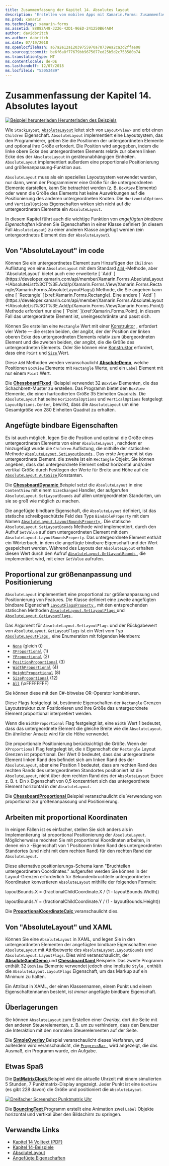 ```yaml
---
title: Zusammenfassung der Kapitel 14. Absolutes layout
description: 'Erstellen von mobilen Apps mit Xamarin.Forms: Zusammenfassung der Kapitel 14. Absolutes layout'
ms.prod: xamarin
ms.technology: xamarin-forms
ms.assetid: 88882A48-3226-42D1-96ED-241250B64A84
author: davidbritch
ms.author: dabritch
ms.date: 07/19/2018
ms.openlocfilehash: a67a2e12a12039755970a78739ea2ca3d2ffae08
ms.sourcegitcommit: be6f6a8f77679bb9675077ed25b5d2c753580b74
ms.translationtype: MT
ms.contentlocale: de-DE
ms.lasthandoff: 12/07/2018
ms.locfileid: "53053489"
---
```

# <a name="summary-of-chapter-14-absolute-layout"></a>Zusammenfassung der Kapitel 14. Absolutes layout

[![Beispiel herunterladen](~/media/shared/download.png) Herunterladen des Beispiels](https://github.com/xamarin/xamarin-forms-book-samples/tree/master/Chapter14)

Wie `StackLayout`, [ `AbsoluteLayout` ](xref:Xamarin.Forms.AbsoluteLayout) leitet sich von `Layout<View>` und erbt einen `Children` Eigenschaft. `AbsoluteLayout` implementiert eine Layoutsystem, das den Programmierer, geben Sie die Positionen der untergeordneten Elemente und optional ihre Größe erfordert. Die Position wird angegeben, indem die linke obere Ecke des untergeordneten Elements relativ zur oberen linken Ecke des der `AbsoluteLayout` in geräteunabhängigen Einheiten. `AbsoluteLayout` implementiert außerdem eine proportionale Positionierung und größenanpassung-Funktion aus.

`AbsoluteLayout` muss als ein spezielles Layoutsystem verwendet werden, nur dann, wenn der Programmierer eine Größe für die untergeordneten Elemente darstellen, kann Sie betrachtet werden (z. B. `BoxView` Elemente) oder wenn die Größe des Elements hat keine Auswirkungen auf die Positionierung des anderen untergeordneten Knoten. Die `HorizontalOptions` und `VerticalOptions` Eigenschaften wirken sich nicht auf die untergeordneten Elemente ein `AbsoluteLayout`.

In diesem Kapitel führt auch die wichtige Funktion von *angefügten bindbare Eigenschaften* können Sie Eigenschaften in einer Klasse definiert (in diesem Fall `AbsoluteLayout`) zu einer anderen Klasse angefügt werden (ein untergeordnetes Element des der `AbsoluteLayout`).

## <a name="absolutelayout-in-code"></a>Von "AbsoluteLayout" im code

Können Sie ein untergeordnetes Element zum Hinzufügen der `Children` Auflistung von eine `AbsoluteLayout` mit dem Standard [ `Add` ](xref:System.Collections.Generic.ICollection`1.Add*) -Methode, aber `AbsoluteLayout` bietet auch eine erweiterte [ `Add` ](https://developer.xamarin.com/api/member/Xamarin.Forms.AbsoluteLayout+IAbsoluteList%3CT%3E.Add/p/Xamarin.Forms.View/Xamarin.Forms.Rectangle/Xamarin.Forms.AbsoluteLayoutFlags/) Methode, die Sie angeben kann eine [ `Rectangle` ](xref:Xamarin.Forms.Rectangle). Eine andere [ `Add` ](https://developer.xamarin.com/api/member/Xamarin.Forms.AbsoluteLayout+IAbsoluteList%3CT%3E.Add/p/Xamarin.Forms.View/Xamarin.Forms.Point/) Methode erfordert nur eine [ `Point` ](xref:Xamarin.Forms.Point), in diesem Fall das untergeordnete Element ist, uneingeschränkte und passt sich.

Können Sie erstellen eine `Rectangle` Wert mit einer [Konstruktor](xref:Xamarin.Forms.Rectangle.%23ctor(System.Double,System.Double,System.Double,System.Double)) , erfordert vier Werte &mdash; die ersten beiden, der angibt, der der Position der linken oberen Ecke des untergeordneten Elements relativ zum übergeordneten Element und die zweiten beiden, der angibt, die die Größe des untergeordneten Elements. Oder Sie können eine [Konstruktor](xref:Xamarin.Forms.Rectangle.%23ctor(Xamarin.Forms.Point,Xamarin.Forms.Size)) erfordert, dass eine `Point` und [ `Size` ](xref:Xamarin.Forms.Size) Wert.

Diese `Add` Methoden werden veranschaulicht [ **AbsoluteDemo**](https://github.com/xamarin/xamarin-forms-book-samples/tree/master/Chapter14/AbsoluteDemo), welche Positionen `BoxView` Elemente mit `Rectangle` Werte, und ein `Label` Element mit nur einem `Point` Wert.

Die [ **ChessboardFixed** ](https://github.com/xamarin/xamarin-forms-book-samples/tree/master/Chapter14/ChessboardFixed) -Beispiel verwendet 32 `BoxView` Elementen, die das Schachbrett-Muster zu erstellen. Das Programm bietet den `BoxView` Elemente, die einen hartcodierten Größe 35 Einheiten Quadrats. Die `AbsoluteLayout` hat seine `HorizontalOptions` und `VerticalOptions` festgelegt `LayoutOptions.Center`, bewirkt, dass die `AbsoluteLayout` um eine Gesamtgröße von 280 Einheiten Quadrat zu erhalten.

## <a name="attached-bindable-properties"></a>Angefügte bindbare Eigenschaften

Es ist auch möglich, legen Sie die Position und optional die Größe eines untergeordneten Elements von einer `AbsoluteLayout` , nachdem er hinzugefügt wurde die `Children` Auflistung, die mithilfe der statischen Methode [ `AbsoluteLayout.SetLayoutBounds` ](xref:Xamarin.Forms.AbsoluteLayout.SetLayoutBounds(Xamarin.Forms.BindableObject,Xamarin.Forms.Rectangle)). Das erste Argument ist das untergeordnete Element. die zweite ist ein `Rectangle` Objekt. Sie können angeben, dass das untergeordnete Element selbst horizontal und/oder vertikal Größe durch Festlegen der Werte für Breite und Höhe auf die [ `AbsoluteLayout.AutoSize` ](xref:Xamarin.Forms.AbsoluteLayout.AutoSize) Konstanten.

Die [ **ChessboardDynamic** ](https://github.com/xamarin/xamarin-forms-book-samples/tree/master/Chapter14/ChessboardDynamic) Beispiel setzt die `AbsoluteLayout` in eine `ContentView` mit einem `SizeChanged` Handler, der aufgerufen `AbsoluteLayout.SetLayoutBounds` auf allen untergeordneten Standorten, um sie so groß wie möglich zu machen.  

Die angefügte bindbare Eigenschaft, die `AbsoluteLayout` definiert, ist das statische schreibgeschützte Feld des Typs `BindableProperty` mit dem Namen [ `AbsoluteLayout.LayoutBoundsProperty` ](xref:Xamarin.Forms.AbsoluteLayout.LayoutBoundsProperty). Die statische `AbsoluteLayout.SetLayoutBounds` Methode wird implementiert, durch den Aufruf `SetValue` auf dem untergeordneten Element mit dem `AbsoluteLayout.LayoutBoundsProperty`. Das untergeordnete Element enthält ein Wörterbuch, in dem die angefügte bindbare Eigenschaft und der Wert gespeichert werden. Während des Layouts der `AbsoluteLayout` erhalten diesen Wert durch den Aufruf [ `AbsoluteLayout.GetLayoutBounds` ](xref:Xamarin.Forms.AbsoluteLayout.GetLayoutBounds(Xamarin.Forms.BindableObject)), die implementiert wird, mit einer `GetValue` aufrufen.

## <a name="proportional-sizing-and-positioning"></a>Proportional zur größenanpassung und Positionierung

`AbsoluteLayout` implementiert eine proportional zur größenanpassung und Positionierung von Features. Die Klasse definiert eine zweite angefügten bindbare Eigenschaft [ `LayoutFlagsProperty` ](xref:Xamarin.Forms.AbsoluteLayout.LayoutFlagsProperty), mit den entsprechenden statischen Methoden [ `AbsoluteLayout.SetLayoutFlags` ](xref:Xamarin.Forms.AbsoluteLayout.SetLayoutFlags(Xamarin.Forms.BindableObject,Xamarin.Forms.AbsoluteLayoutFlags)) und [ `AbsoluteLayout.GetLayoutFlags` ](xref:Xamarin.Forms.AbsoluteLayout.GetLayoutFlags(Xamarin.Forms.BindableObject)).

Das Argument für `AbsoluteLayout.SetLayoutFlags` und der Rückgabewert von `AbsoluteLayout.GetLayoutFlags` ist ein Wert vom Typ [ `AbsoluteLayoutFlags` ](xref:Xamarin.Forms.AbsoluteLayoutFlags), eine Enumeration mit folgenden Membern:

- [`None`](xref:Xamarin.Forms.AbsoluteLayoutFlags.None) (gleich 0)
- [`XProportional`](xref:Xamarin.Forms.AbsoluteLayoutFlags.XProportional) (1)
- [`YProportional`](xref:Xamarin.Forms.AbsoluteLayoutFlags.YProportional) (2)
- [`PositionProportional`](xref:Xamarin.Forms.AbsoluteLayoutFlags.PositionProportional) (3)
- [`WidthProportional`](xref:Xamarin.Forms.AbsoluteLayoutFlags.WidthProportional) (4)
- [`HeightProportional`](xref:Xamarin.Forms.AbsoluteLayoutFlags.HeightProportional) (8)
- [`SizeProportional`](xref:Xamarin.Forms.AbsoluteLayoutFlags.SizeProportional) (12)
- [`All`](xref:Xamarin.Forms.AbsoluteLayoutFlags.All) (\xFFFFFFFF)

Sie können diese mit den C#-bitweise OR-Operator kombinieren.

Diese Flags festgelegt ist, bestimmte Eigenschaften der `Rectangle` Grenzen Layoutstruktur zum Positionieren und ihre Größe das untergeordnete Element proportional interpretiert werden.

Wenn die `WidthProportional` Flag festgelegt ist, eine `Width` Wert 1 bedeutet, dass das untergeordnete Element die gleiche Breite wie die `AbsoluteLayout`. Ein ähnlicher Ansatz wird für die Höhe verwendet.

Die proportionale Positionierung berücksichtigt die Größe. Wenn der `XProportional` Flag festgelegt ist, die `X` Eigenschaft der `Rectangle` Layout Grenzen ist proportional. Der Wert 0 bedeutet, dass das untergeordnete Element linken Rand des befindet sich am linken Rand des der `AbsoluteLayout`, aber eine Position 1 bedeutet, dass am rechten Rand des rechten Rands des untergeordneten Standortes positioniert ist die `AbsoluteLayout`, nicht über dem rechten Rand des der `AbsoluteLayout` Expec z. B. t. Ein `X` Eigenschaft von 0,5 konzentriert sich das untergeordnete Element horizontal in der `AbsoluteLayout`.

Die [ **ChessboardProportional** ](https://github.com/xamarin/xamarin-forms-book-samples/tree/master/Chapter14/ChessboardProportional) Beispiel veranschaulicht die Verwendung von proportional zur größenanpassung und Positionierung.

## <a name="working-with-proportional-coordinates"></a>Arbeiten mit proportional Koordinaten

In einigen Fällen ist es einfacher, stellen Sie sich anders als in Implementierung ist proportional Positionierung der `AbsoluteLayout`. Möglicherweise möchten Sie mit proportional Koordinaten arbeiten, in denen ein `X` -Eigenschaft von 1 Positionen linken Rand des untergeordneten Standortes (und nicht mit dem rechten Rand) für den rechten Rand der `AbsoluteLayout`.

Diese alternative positionierungs-Schema kann "Bruchteilen untergeordneten Coordinates." aufgerufen werden Sie können in der Layout-Grenzen erforderlich für Sekundenbruchteile untergeordneten Koordinaten konvertieren `AbsoluteLayout` mithilfe der folgenden Formeln:

layoutBounds.X = (fractionalChildCoordinate.X / (1 - layoutBounds.Width))

layoutBounds.Y = (fractionalChildCoordinate.Y / (1 - layoutBounds.Height))

Die [ **ProportionalCoordinateCalc** ](https://github.com/xamarin/xamarin-forms-book-samples/tree/master/Chapter14/PropCoordCalc) veranschaulicht dies.

## <a name="absolutelayout-and-xaml"></a>Von "AbsoluteLayout" und XAML

Können Sie eine `AbsoluteLayout` in XAML, und legen Sie in den untergeordneten Elementen der angefügten bindbare Eigenschaften eine `AbsoluteLayout` mit Attributwerte des `AbsoluteLayout.LayoutBounds` und `AbsoluteLayout.LayoutFlags`. Dies wird veranschaulicht, der [ **AbsoluteXamlDemo** ](https://github.com/xamarin/xamarin-forms-book-samples/tree/master/Chapter14/AbsoluteXamlDemo) und [ **ChessboardXaml** ](https://github.com/xamarin/xamarin-forms-book-samples/tree/master/Chapter14/ChessboardXaml) Beispiele. Das zweite Programm enthält 32 `BoxView` Elemente verwendet jedoch eine implizite `Style` , enthält die `AbsoluteLayout.LayoutFlags` Eigenschaft, um das Markup auf ein Minimum zu halten.

Ein Attribut in XAML, der einen Klassennamen, einem Punkt und einem Eigenschaftennamen besteht, ist *immer* angefügte bindbare Eigenschaft.

## <a name="overlays"></a>Überlagerungen

Sie können `AbsoluteLayout` zum Erstellen einer *Overlay*, dort die Seite mit den anderen Steuerelementen, z. B. um zu verhindern, dass den Benutzer die Interaktion mit den normalen Steuerelementen auf der Seite.

Die [ **SimpleOverlay** ](https://github.com/xamarin/xamarin-forms-book-samples/tree/master/Chapter14/SimpleOverlay) Beispiel veranschaulicht dieses Verfahren, und außerdem wird veranschaulicht, die [ `ProgressBar` ](xref:Xamarin.Forms.ProgressBar), wird angezeigt, die das Ausmaß, ein Programm wurde, ein Aufgabe.

## <a name="some-fun"></a>Etwas Spaß

Die [ **DotMatrixClock** ](https://github.com/xamarin/xamarin-forms-book-samples/tree/master/Chapter14/DotMatrixClock) Beispiel wird die aktuelle Uhrzeit mit einem simulierten 5 Stunden, 7 Punktmatrix-Display angezeigt. Jeder Punkt ist eine `BoxView` (es gibt 228 davon) die Größe und positioniert die `AbsoluteLayout`.

[![Dreifacher Screenshot Punktmatrix Uhr](images/ch14fg08-small.png "Punktmatrix Uhr")](images/ch14fg08-large.png#lightbox "Punktmatrix-Uhr")

Die [ **BouncingText** ](https://github.com/xamarin/xamarin-forms-book-samples/tree/master/Chapter14/BouncingText) Programm erstellt eine Animation zwei `Label` Objekte horizontal und vertikal über den Bildschirm zu springen.



## <a name="related-links"></a>Verwandte Links

- [Kapitel 14 Volltext (PDF)](https://download.xamarin.com/developer/xamarin-forms-book/XamarinFormsBook-Ch14-Apr2016.pdf)
- [Kapitel 14-Beispiele](https://github.com/xamarin/xamarin-forms-book-samples/tree/master/Chapter14)
- [AbsoluteLayout](~/xamarin-forms/user-interface/layouts/absolute-layout.md)
- [Angefügte Eigenschaften](~/xamarin-forms/xaml/attached-properties.md)

